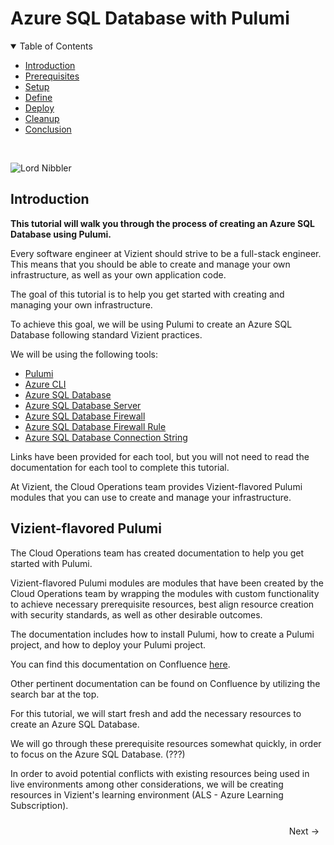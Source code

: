 # Azure SQL Database with Pulumi


<details markdown="block" open>
   <summary>Table of Contents</summary>

- [Introduction](https://bitquip.github.io/Azure-SQL/1_introduction)
- [Prerequisites](https://bitquip.github.io/Azure-SQL/2_prerequisites)
- [Setup](https://bitquip.github.io/Azure-SQL/3_setup)
- [Define](https://bitquip.github.io/Azure-SQL/4_define)
- [Deploy](https://bitquip.github.io/Azure-SQL/5_deploy)
- [Cleanup](https://bitquip.github.io/Azure-SQL/6_cleanup)
- [Conclusion](https://bitquip.github.io/Azure-SQL/7_conclusion)

</details>

<br>

![Lord Nibbler](https://static.wikia.nocookie.net/simpsons/images/f/f5/250px-Nibbler.png/)



## Introduction

**This tutorial will walk you through the process of creating an Azure SQL Database using Pulumi.**

Every software engineer at Vizient should strive to be a full-stack engineer. This means that you should be able to create and manage your own infrastructure, as well as your own application code.

The goal of this tutorial is to help you get started with creating and managing your own infrastructure.

To achieve this goal, we will be using Pulumi to create an Azure SQL Database following standard Vizient practices.

We will be using the following tools:

- [Pulumi](https://www.pulumi.com/)
- [Azure CLI](https://docs.microsoft.com/en-us/cli/azure/install-azure-cli?view=azure-cli-latest)
- [Azure SQL Database](https://azure.microsoft.com/en-us/services/sql-database/)
- [Azure SQL Database Server](https://docs.microsoft.com/en-us/azure/sql-database/sql-database-servers)
- [Azure SQL Database Firewall](https://docs.microsoft.com/en-us/azure/sql-database/sql-database-firewall-configure)
- [Azure SQL Database Firewall Rule](https://docs.microsoft.com/en-us/azure/sql-database/sql-database-firewall-configure#configure-a-server-level-firewall-rule-using-the-azure-portal)
- [Azure SQL Database Connection String](https://docs.microsoft.com/en-us/azure/sql-database/sql-database-connect-query-dotnet-core)

Links have been provided for each tool, but you will not need to read the documentation for each tool to complete this tutorial.

At Vizient, the Cloud Operations team provides Vizient-flavored Pulumi modules that you can use to create and manage your infrastructure.

## Vizient-flavored Pulumi

The Cloud Operations team has created documentation to help you get started with Pulumi.

Vizient-flavored Pulumi modules are modules that have been created by the Cloud Operations team by wrapping the modules with custom functionality to achieve necessary prerequisite resources, best align resource creation with security standards, as well as other desirable outcomes.

The documentation includes how to install Pulumi, how to create a Pulumi project, and how to deploy your Pulumi project.

You can find this documentation on Confluence [here](https://vizientinc.atlassian.net/wiki/spaces/CO/pages/131072512/Pulumi+Getting+Started).

Other pertinent documentation can be found on Confluence by utilizing the search bar at the top.

For this tutorial, we will start fresh and add the necessary resources to create an Azure SQL Database.

We will go through these prerequisite resources somewhat quickly, in order to focus on the Azure SQL Database. (???)

In order to avoid potential conflicts with existing resources being used in live environments among other considerations, we will be creating resources in Vizient's learning environment (ALS - Azure Learning Subscription).


<div style="display: flex; justify-content: space-between; align-items: center;">
    <span style="margin: 10px;"></span>
    <a href="https://bitquip.github.io/Azure-SQL/2_prerequisites" style="margin: 10px; text-decoration: none;">Next →</a>
</div>
